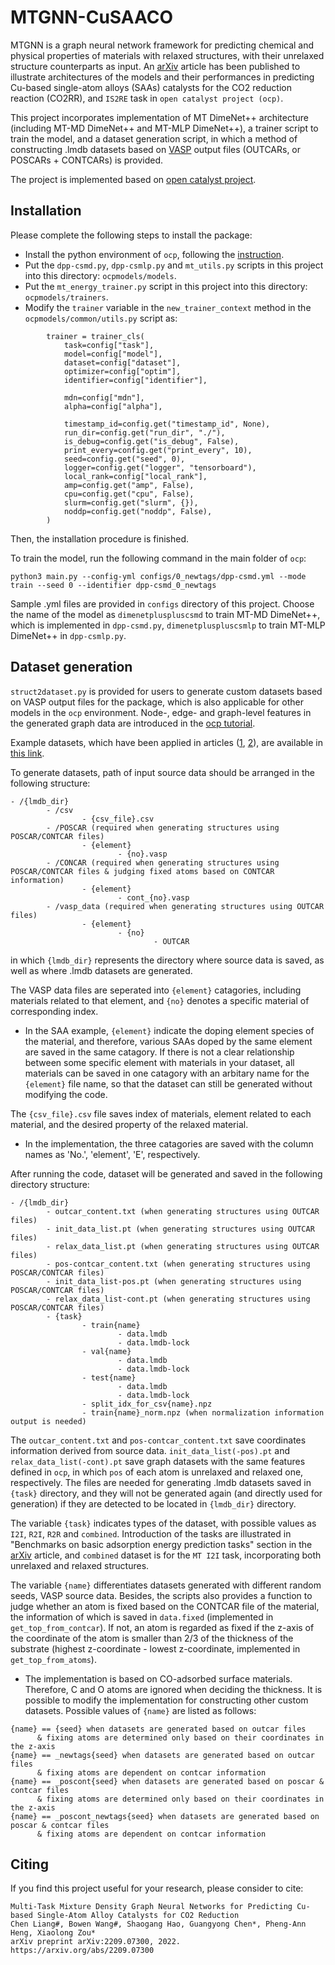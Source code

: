 # MTGNN-CuSAACO

MTGNN is a graph neural network framework for predicting chemical and physical properties of materials with relaxed structures, with their unrelaxed structure counterparts as input. An [arXiv](https://arxiv.org/abs/2209.07300) article has been published to illustrate architectures of the models and their performances in predicting Cu-based single-atom alloys (SAAs) catalysts for the CO2 reduction reaction (CO2RR), and ```IS2RE``` task in ```open catalyst project (ocp)```.

This project incorporates implementation of MT DimeNet++ architecture (including MT-MD DimeNet++ and MT-MLP DimeNet++), a trainer script to train the model, and a dataset generation script, in which a method of constructing .lmdb datasets based on [VASP](https://www.vasp.at/) output files (OUTCARs, or POSCARs + CONTCARs) is provided. 

The project is implemented based on [open catalyst project](https://github.com/Open-Catalyst-Project/ocp).

## Installation

Please complete the following steps to install the package:

- Install the python environment of ```ocp```, following the [instruction](https://github.com/Open-Catalyst-Project/ocp/blob/main/INSTALL.md).
- Put the ```dpp-csmd.py```, ```dpp-csmlp.py``` and ```mt_utils.py``` scripts in this project into this directory: ```ocpmodels/models```.
- Put the ```mt_energy_trainer.py``` script in this project into this directory: ```ocpmodels/trainers```.
- Modify the ```trainer``` variable in the ```new_trainer_context``` method in the ```ocpmodels/common/utils.py``` script as:
```
        trainer = trainer_cls(
            task=config["task"],
            model=config["model"],
            dataset=config["dataset"],
            optimizer=config["optim"],
            identifier=config["identifier"],

            mdn=config["mdn"],
            alpha=config["alpha"],

            timestamp_id=config.get("timestamp_id", None),
            run_dir=config.get("run_dir", "./"),
            is_debug=config.get("is_debug", False),
            print_every=config.get("print_every", 10),
            seed=config.get("seed", 0),
            logger=config.get("logger", "tensorboard"),
            local_rank=config["local_rank"],
            amp=config.get("amp", False),
            cpu=config.get("cpu", False),
            slurm=config.get("slurm", {}),
            noddp=config.get("noddp", False),
        )

```
Then, the installation procedure is finished.

To train the model, run the following command in the main folder of ```ocp```:
```
python3 main.py --config-yml configs/0_newtags/dpp-csmd.yml --mode train --seed 0 --identifier dpp-csmd_0_newtags
```
Sample .yml files are provided in ```configs``` directory of this project. Choose the name of the model as ```dimenetpluspluscsmd``` to train MT-MD DimeNet++, which is implemented in ```dpp-csmd.py```, ```dimenetpluspluscsmlp``` to train MT-MLP DimeNet++ in ```dpp-csmlp.py```.

## Dataset generation

```struct2dataset.py``` is provided for users to generate custom datasets based on VASP output files for the package, which is also applicable for other models in the ```ocp``` environment. Node-, edge- and graph-level features in the generated graph data are introduced in the [ocp tutorial](https://github.com/Open-Catalyst-Project/ocp/blob/main/tutorials/data_preprocessing.ipynb).

Example datasets, which have been applied in articles ([1](https://arxiv.org/abs/2209.07300), [2](https://arxiv.org/abs/2303.02875)), are available in [this link](https://doi.org/10.5281/zenodo.10679574).

To generate datasets, path of input source data should be arranged in the following structure:
```
- /{lmdb_dir}
        - /csv
                - {csv_file}.csv
        - /POSCAR (required when generating structures using POSCAR/CONTCAR files)
                - {element}
                        - {no}.vasp
        - /CONCAR (required when generating structures using POSCAR/CONTCAR files & judging fixed atoms based on CONTCAR information)
                - {element}
                        - cont_{no}.vasp
        - /vasp_data (required when generating structures using OUTCAR files)
                - {element}
                        - {no}
                                - OUTCAR 
```
in which ```{lmdb_dir}``` represents the directory where source data is saved, as well as where .lmdb datasets are generated.

The VASP data files are seperated into ```{element}``` catagories, including materials related to that element, and ```{no}``` denotes a specific material of corresponding index.
- In the SAA example, ```{element}``` indicate the doping element species of the material, and therefore, various SAAs doped by the same element are saved in the same catagory. If there is not a clear relationship between some specific element with materials in your dataset, all materials can be saved in one catagory with an arbitary name for the ```{element}``` file name, so that the dataset can still be generated without modifying the code.

The ```{csv_file}.csv``` file saves index of materials, element related to each material, and the desired property of the relaxed material.
- In the implementation, the three catagories are saved with the column names as 'No.', 'element', 'E', respectively.

After running the code, dataset will be generated and saved in the following directory structure:
```
- /{lmdb_dir}
        - outcar_content.txt (when generating structures using OUTCAR files)
        - init_data_list.pt (when generating structures using OUTCAR files)
        - relax_data_list.pt (when generating structures using OUTCAR files)
        - pos-contcar_content.txt (when generating structures using POSCAR/CONTCAR files)
        - init_data_list-pos.pt (when generating structures using POSCAR/CONTCAR files)
        - relax_data_list-cont.pt (when generating structures using POSCAR/CONTCAR files)
        - {task}
                - train{name}
                        - data.lmdb
                        - data.lmdb-lock
                - val{name}
                        - data.lmdb
                        - data.lmdb-lock
                - test{name}
                        - data.lmdb
                        - data.lmdb-lock
                - split_idx_for_csv{name}.npz
                - train{name}_norm.npz (when normalization information output is needed)
```
The ```outcar_content.txt``` and ```pos-contcar_content.txt``` save coordinates information derived from source data. ```init_data_list(-pos).pt``` and ```relax_data_list(-cont).pt``` save graph datasets with the same features defined in ```ocp```, in which ```pos``` of each atom is unrelaxed and relaxed one, respectively. The files are needed for generating .lmdb datasets saved in ```{task}``` directory, and they will not be generated again (and directly used for generation) if they are detected to be located in ```{lmdb_dir}``` directory.

The variable ```{task}``` indicates types of the dataset, with possible values as ```I2I```, ```R2I```, ```R2R``` and ```combined```. Introduction of the tasks are illustrated in "Benchmarks on basic adsorption energy prediction tasks" section in the [arXiv](https://arxiv.org/abs/2209.07300) article, and ```combined``` dataset is for the ```MT I2I``` task, incorporating both unrelaxed and relaxed structures.

The variable ```{name}``` differentiates datasets generated with different random seeds, VASP source data. Besides, the scripts also provides a function to judge whether an atom is fixed based on the CONTCAR file of the material, the information of which is saved in ```data.fixed``` (implemented in ```get_top_from_contcar```). If not, an atom is regarded as fixed if the z-axis of the coordinate of the atom is smaller than 2/3 of the thickness of the substrate (highest z-coordinate - lowest z-coordinate, implemented in ```get_top_from_atoms```).
- The implementation is based on CO-adsorbed surface materials. Therefore, C and O atoms are ignored when deciding the thickness. It is possible to modify the implementation for constructing other custom datasets.
Possible values of ```{name}``` are listed as follows:
```
{name} == {seed} when datasets are generated based on outcar files 
      & fixing atoms are determined only based on their coordinates in the z-axis
{name} == _newtags{seed} when datasets are generated based on outcar files 
      & fixing atoms are dependent on contcar information
{name} == _poscont{seed} when datasets are generated based on poscar & contcar files 
      & fixing atoms are determined only based on their coordinates in the z-axis
{name} == _poscont_newtags{seed} when datasets are generated based on poscar & contcar files 
      & fixing atoms are dependent on contcar information
```

## Citing

If you find this project useful for your research, please consider to cite:
```
Multi-Task Mixture Density Graph Neural Networks for Predicting Cu-based Single-Atom Alloy Catalysts for CO2 Reduction
Chen Liang#, Bowen Wang#, Shaogang Hao, Guangyong Chen*, Pheng-Ann Heng, Xiaolong Zou*
arXiv preprint arXiv:2209.07300, 2022. https://arxiv.org/abs/2209.07300
```
